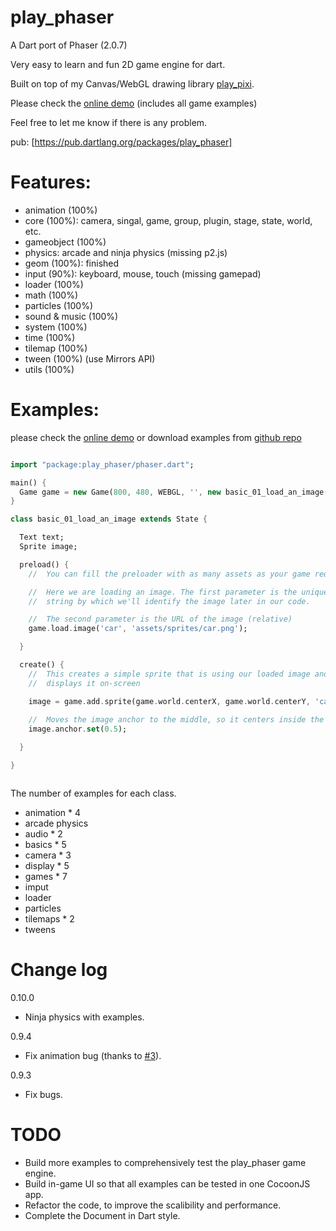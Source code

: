play_phaser
=========
A Dart port of Phaser (2.0.7)

Very easy to learn and fun 2D game engine for dart.

Built on top of my Canvas/WebGL drawing library [play_pixi][1].

Please check the [online demo][3] (includes all game examples)

Feel free to let me know if there is any problem.

pub: [https://pub.dartlang.org/packages/play_phaser]



Features:
=========
* animation (100%)
* core (100%): camera, singal, game, group, plugin, stage, state, world, etc.
* gameobject (100%)
* physics: arcade and ninja physics (missing p2.js)
* geom (100%): finished
* input (90%): keyboard, mouse, touch (missing gamepad)
* loader (100%)
* math (100%)
* particles (100%)
* sound & music (100%)
* system (100%)
* time (100%)
* tilemap (100%)
* tween (100%) (use Mirrors API)
* utils (100%)



Examples:
=========



please check the [online demo][3] or download examples from [github repo][2]


```dart

import "package:play_phaser/phaser.dart";

main() {
  Game game = new Game(800, 480, WEBGL, '', new basic_01_load_an_image());
}

class basic_01_load_an_image extends State {

  Text text;
  Sprite image;

  preload() {
    //  You can fill the preloader with as many assets as your game requires

    //  Here we are loading an image. The first parameter is the unique
    //  string by which we'll identify the image later in our code.

    //  The second parameter is the URL of the image (relative)
    game.load.image('car', 'assets/sprites/car.png');

  }

  create() {
    //  This creates a simple sprite that is using our loaded image and
    //  displays it on-screen

    image = game.add.sprite(game.world.centerX, game.world.centerY, 'car');
    
    //  Moves the image anchor to the middle, so it centers inside the game properly
    image.anchor.set(0.5);

  }

}



```

The number of examples for each class.

* animation * 4
* arcade physics
* audio * 2
* basics * 5
* camera * 3
* display * 5
* games * 7
* imput
* loader
* particles
* tilemaps * 2
* tweens

Change log
==========
0.10.0
 * Ninja physics with examples.

0.9.4
 * Fix animation bug (thanks to [#3](https://github.com/playif/play_phaser/issues/3)).

0.9.3
 * Fix bugs.


TODO
=========
* Build more examples to comprehensively test the play_phaser game engine.
* Build in-game UI so that all examples can be tested in one CocoonJS app.
* Refactor the code, to improve the scalibility and performance.
* Complete the Document in Dart style.


[1]: https://github.com/playif/play_pixi
[2]: https://github.com/playif/play_phraser
[3]: http://playif.github.io/phaser_example/index.html
